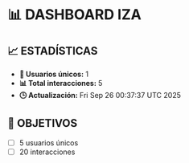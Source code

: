 # 📊 DASHBOARD IZA

## 📈 ESTADÍSTICAS
- **👥 Usuarios únicos:** 1
- **📊 Total interacciones:** 5
- **🕒 Actualización:** Fri Sep 26 00:37:37 UTC 2025

## 🎯 OBJETIVOS
- [ ] 5 usuarios únicos
- [ ] 20 interacciones
